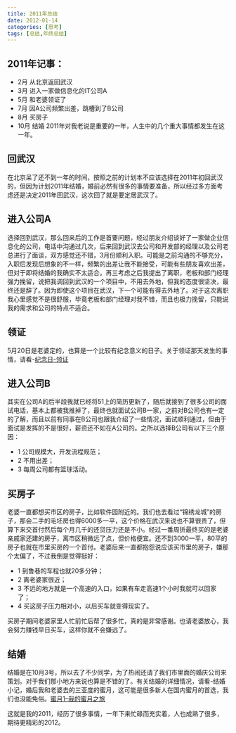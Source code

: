 ```yaml
---
title: 2011年总结
date: 2012-01-14
categories: [思考]
tags: [总结,年终总结]
---
```


## 2011年记事：

* 2月  从北京返回武汉
* 3月  进入一家做信息化的IT公司A
* 5月  和老婆领证了
* 7月  因A公司频繁出差，跳槽到了B公司
* 8月  买房子
* 10月 结婚
2011年对我老说是重要的一年，人生中的几个重大事情都发生在这一年。

## 回武汉

在北京呆了还不到一年的时间，按照之前的计划本不应该选择在2011年初回武汉的，但因为计划2011年结婚，婚前必然有很多的事情要准备，所以经过多方面考虑还是决定2011年回武汉，这次回了就是要定居武汉了。

## 进入公司A

选择回到武汉，那么回来后的工作是首要问题，经过朋友介绍谈好了一家做企业信息化的公司，电话中沟通过几次，后来回到武汉去公司和开发部的经理以及公司老总进行了面谈，双方感觉还不错，3月份顺利入职。可能是之前沟通的不够充分，入职后发现后想象的不一样，频繁的出差让我不能接受，可能有些朋友喜欢出差，但对于即将结婚的我确实不太适合。再三考虑之后我提出了离职，老板和部门经理强力挽留，说把我调回到武汉的一个项目中，不用去外地，但我的态度很坚决，最终还是辞了。因为即使这个项目在武汉，下一个可能有得去外地了。对于这次离职我心里感觉不是很舒服，毕竟老板和部门经理对我不错，而且也极力挽留，只能说我的需求和公司的特点不适合。

## 领证

5月20日是老婆定的，也算是一个比较有纪念意义的日子。关于领证那天发生的事情，请看-[纪念日-领证](http://blog.fwhyy.com/index.php/2011/05/anniversary/)

## 进入公司B

其实在公司A的后半段我就已经将51上的简历更新了，随后就接到了很多公司的面试电话，基本上都被我推掉了，最终也就面试公司B一家，之前对B公司也有一定的了解，而且以前有同事在B公司也跟我介绍了一些情况，面试顺利通过，但由于面试是发挥的不是很好，薪资还不如在A公司的。之所以选择B公司有以下三个原因：

* 1 公司规模大，开发流程规范；
* 2 不用出差；
* 3 每周公司都有篮球活动。

## 买房子

老婆一直都想买市区的房子，比如软件园附近的。我们也去看过“锦绣龙城”的房子，那会二手的毛坯房也得6000多一平，这个价格在武汉来说也不算很贵了，但算下来交首付然后每个月几千的还贷压力还是不小。经过一番周折最终买的是老婆亲戚家还建的房子，离市区稍微远了点，但价格便宜。还不到3000一平，80平的房子也就在市里买房的一个首付。老婆后来一直都抱怨说应该买市里的房子，嫌那个太偏了，不过我倒是觉得挺好：

* 1 到鲁巷的车程也就20多分钟；
* 2 离老婆家很近；
* 3 不远的地方就是一个高速的入口，如果有车走高速1个小时我就可以回家了；
* 4 买这房子压力相对小，以后买车就变得现实了。

买房子期间老婆家里人忙前忙后帮了很多忙，真的是非常感谢。也请老婆放心，我会努力赚钱早日买车，这样你就不会嫌远了。

## 结婚

结婚是在10月3号，所以去了不少同学，为了热闹还请了我们市里面的婚庆公司来策划。对于我们那小地方来说也算是不错的了。有关结婚的详细情况，请看-结婚小记，婚后我和老婆去的三亚度的蜜月，这可能是很多新人在国内蜜月的首选，我们也没能免俗。[蜜月1–我的蜜月之旅](http://blog.fwhyy.com/2011/11/the-honeymoon-1/)

这就是我的2011，经历了很多事情，一年下来忙碌而充实着，人也成熟了很多，期待更精彩的2012。

